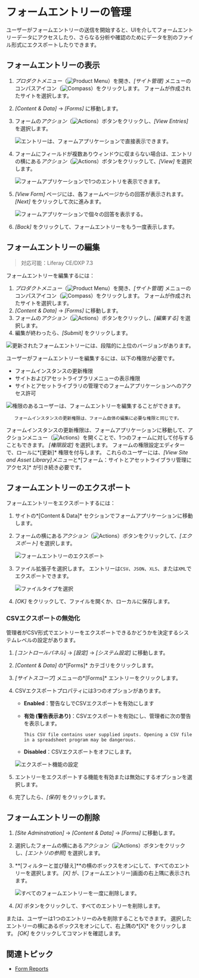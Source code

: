 # フォームエントリーの管理

ユーザーがフォームエントリーの送信を開始すると、UIを介してフォームエントリーデータにアクセスしたり、さらなる分析や確認のためにデータを別のファイル形式にエクスポートしたりできます。

## フォームエントリーの表示

1.  *プロダクトメニュー*（![Product Menu](../../../images/icon-product-menu.png)）を開き、*[サイト管理]* メニューのコンパスアイコン（![Compass](../../../images/icon-compass.png)）をクリックします。 フォームが作成されたサイトを選択します。

2.  *[Content & Data]* → *[Forms]* に移動します。

3.  フォームの*アクション*（![Actions](../../../images/icon-actions.png)）ボタンをクリックし、*[View Entries]* を選択します。

    ![エントリーは、フォームアプリケーションで直接表示できます。 ](./managing-form-entries/images/01.png)

4.  フォームにフィールドが複数ありウィンドウに収まらない場合は、エントリの横にある*アクション*（![Actions](../../../images/icon-actions.png)）ボタンをクリックして、*[View]* を選択します。

    ![フォームアプリケーションで1つのエントリを表示できます。](./managing-form-entries/images/02.png)

5.  *[View Form]* ページには、各フォームページからの回答が表示されます。 *[Next]* をクリックして次に進みます。

    ![フォームアプリケーションで個々の回答を表示する。](./managing-form-entries/images/03.png)

6.  *[Back]* をクリックして、フォームエントリーをもう一度表示します。

## フォームエントリーの編集

> 対応可能：Liferay CE/DXP 7.3

フォームエントリーを編集するには：

1.  *プロダクトメニュー*（![Product Menu](../../../images/icon-product-menu.png)）を開き、*[サイト管理]* メニューのコンパスアイコン（![Compass](../../../images/icon-compass.png)）をクリックします。 フォームが作成されたサイトを選択します。
2.  *[Content & Data]* → *[Forms]* に移動します。
3.  フォームの*アクション*（![Actions](../../../images/icon-actions.png)）ボタンをクリックし、*[編集する]* を選択します。
4.  編集が終わったら、*[Submit]* をクリックします。

![更新されたフォームエントリーには、段階的に上位のバージョンがあります。](./managing-form-entries/images/10.png)

ユーザーがフォームエントリーを編集するには、以下の権限が必要です。

  - フォームインスタンスの更新権限
  - サイトおよびアセットライブラリメニューの表示権限
  - サイトとアセットライブラリの管理でのフォームアプリケーションへのアクセス許可

![権限のあるユーザーは、フォームエントリーを編集することができます。](./managing-form-entries/images/09.png)

``` note::
   フォームインスタンスの更新権限は、フォーム自体の編集に必要な権限と同じです。
```

フォームインスタンスの更新権限は、フォームアプリケーションに移動して、アクションメニュー（![Actions](../../../images/icon-actions.png)）を開くことで、1つのフォームに対して付与することもできます。 *[権限設定]* を選択します。 フォームの権限設定エディターで、ロールに*[更新]* 権限を付与します。 これらのユーザーには、*[View Site and Asset Library]メニュー*と*[フォーム：サイトとアセットライブラリ管理にアクセス]* が引き続き必要です。

## フォームエントリーのエクスポート

フォームエントリーをエクスポートするには：

1.  サイトの*[Content & Data]* セクションでフォームアプリケーションに移動します。

2.  フォームの横にある*アクション*（![Actions](../../../images/icon-actions.png)）ボタンをクリックして、*[エクスポート]* を選択します。

    ![フォームエントリーのエクスポート](./managing-form-entries/images/04.png)

3.  ファイル拡張子を選択します。 エントリーは`CSV`、`JSON`、`XLS`、または`XML`でエクスポートできます。

    ![ファイルタイプを選択](./managing-form-entries/images/05.png)

4.  *[OK]* をクリックして、ファイルを開くか、ローカルに保存します。

### CSVエクスポートの無効化

管理者がCSV形式でエントリーをエクスポートできるかどうかを決定するシステムレベルの設定があります。

1.  *[コントロールパネル]* → *[設定]* → *[システム設定]* に移動します。

2.  *[Content & Data]* の*[Forms]* カテゴリをクリックします。

3.  *[サイトスコープ]* メニューの*[Forms]* エントリーをクリックします。

4.  CSVエクスポートプロパティには3つのオプションがあります。

      - **Enabled**：警告なしでCSVエクスポートを有効にします

      - **有効 (警告表示あり)**：CSVエクスポートを有効にし、管理者に次の警告を表示します。

        `This CSV file contains user supplied inputs. Opening a CSV file in a spreadsheet program may be dangerous.`

      - **Disabled**：CSVエクスポートをオフにします。

    ![エクスポート機能の設定](./managing-form-entries/images/06.png)

5.  エントリーをエクスポートする機能を有効または無効にするオプションを選択します。

6.  完了したら、*[保存]* をクリックします。

## フォームエントリーの削除

1.  *[Site Adminstration]* → *[Content & Data]* → *[Forms]* に移動します。

2.  選択したフォームの横にある*アクション*（![Actions](../../../images/icon-actions.png)）ボタンをクリックし、*[エントリの参照]* を選択します。

3.  **[フィルターと並び替え]**の横のボックスをオンにして、すべてのエントリーを選択します。 *[X]* が、[フォームエントリー]画面の右上隅に表示されます。

    ![すべてのフォームエントリーを一度に削除します。](./managing-form-entries/images/07.png)

4.  *[X]* ボタンをクリックして、すべてのエントリーを削除します。

または、ユーザーは1つのエントリーのみを削除することもできます。 選択したエントリーの横にあるボックスをオンにして、右上隅の*[X]* をクリックします。 *[OK]* をクリックしてコマンドを確認します。

## 関連トピック

  - [Form Reports](./form-reports.md)
